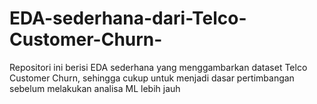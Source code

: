 # EDA-sederhana-dari-Telco-Customer-Churn-
Repositori ini berisi EDA sederhana yang menggambarkan dataset Telco Customer Churn, sehingga cukup untuk menjadi dasar pertimbangan sebelum melakukan analisa ML lebih jauh
